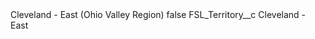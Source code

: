 <?xml version="1.0" encoding="UTF-8"?>
<CustomMetadata xmlns="http://soap.sforce.com/2006/04/metadata" xmlns:xsi="http://www.w3.org/2001/XMLSchema-instance" xmlns:xsd="http://www.w3.org/2001/XMLSchema">
    <label>Cleveland - East (Ohio Valley Region)</label>
    <protected>false</protected>
    <values>
        <field>FSL_Territory__c</field>
        <value xsi:type="xsd:string">Cleveland - East</value>
    </values>
</CustomMetadata>
